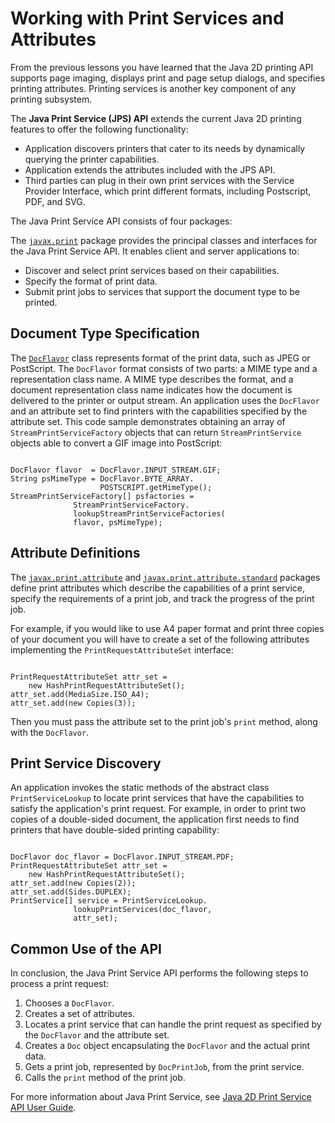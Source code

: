 
# Working with Print Services and Attributes

From the previous lessons you have learned that the Java 2D printing API supports page imaging, displays print and page setup dialogs, and specifies printing attributes. Printing services is another key component of any printing subsystem.

The **Java Print Service (JPS) API** extends the current Java 2D printing features to offer the following functionality:

- Application discovers printers that cater to its needs by dynamically querying the printer capabilities.
- Application extends the attributes included with the JPS API.
- Third parties can plug in their own print services with the Service Provider Interface, which print different formats, including Postscript, PDF, and SVG.

The Java Print Service API consists of four packages:

The 
[`javax.print`](https://docs.oracle.com/javase/8/docs/api/javax/print/package-summary.html) package provides the principal classes and interfaces for the Java Print Service API. It enables client and server applications to:

- Discover and select print services based on their capabilities.
- Specify the format of print data.
- Submit print jobs to services that support the document type to be printed.

## Document Type Specification

The 
[`DocFlavor`](https://docs.oracle.com/javase/8/docs/api/javax/print/DocFlavor.html) class represents format of the print data, such as JPEG or PostScript. The `DocFlavor` format consists of two parts: a MIME type and a representation class name. A MIME type describes the format, and a document representation class name indicates how the document is delivered to the printer or output stream. An application uses the `DocFlavor` and an attribute set to find printers with the capabilities specified by the attribute set. This code sample demonstrates obtaining an array of `StreamPrintServiceFactory` objects that can return `StreamPrintService` objects able to convert a GIF image into PostScript:

```

DocFlavor flavor  = DocFlavor.INPUT_STREAM.GIF;
String psMimeType = DocFlavor.BYTE_ARRAY.
                    POSTSCRIPT.getMimeType();
StreamPrintServiceFactory[] psfactories =
              StreamPrintServiceFactory.
              lookupStreamPrintServiceFactories(
              flavor, psMimeType);

```

## Attribute Definitions

The 
[`javax.print.attribute`](https://docs.oracle.com/javase/8/docs/api/javax/print/attribute/package-frame.html) and 
[`javax.print.attribute.standard`](https://docs.oracle.com/javase/8/docs/api/javax/print/attribute/standard/package-frame.html) packages define print attributes which describe the capabilities of a print service, specify the requirements of a print job, and track the progress of the print job.

For example, if you would like to use A4 paper format and print three copies of your document you will have to create a set of the following attributes implementing the `PrintRequestAttributeSet` interface:

```

PrintRequestAttributeSet attr_set =
    new HashPrintRequestAttributeSet();
attr_set.add(MediaSize.ISO_A4); 
attr_set.add(new Copies(3)); 

```

Then you must pass the attribute set to the print job's `print` method, along with the `DocFlavor`.

## Print Service Discovery

An application invokes the static methods of the abstract class `PrintServiceLookup` to locate print services that have the capabilities to satisfy the application's print request. For example, in order to print two copies of a double-sided document, the application first needs to find printers that have double-sided printing capability:

```

DocFlavor doc_flavor = DocFlavor.INPUT_STREAM.PDF;
PrintRequestAttributeSet attr_set =
    new HashPrintRequestAttributeSet();
attr_set.add(new Copies(2));
attr_set.add(Sides.DUPLEX);
PrintService[] service = PrintServiceLookup.
              lookupPrintServices(doc_flavor,
              attr_set);

```

## Common Use of the API

In conclusion, the Java Print Service API performs the following steps to process a print request:

1. Chooses a `DocFlavor`.
1. Creates a set of attributes.
1. Locates a print service that can handle the print request as specified by the `DocFlavor` and the attribute set.
1. Creates a `Doc` object encapsulating the `DocFlavor` and the actual print data.
1. Gets a print job, represented by `DocPrintJob`, from the print service.
1. Calls the `print` method of the print job.

For more information about Java Print Service, see 
[Java 2D Print Service API User Guide](https://docs.oracle.com/javase/8/docs/technotes/guides/jps/spec/JPSTOC.fm.html).
